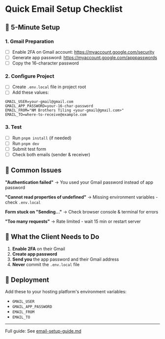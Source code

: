 # Quick Email Setup Checklist

## 🚀 5-Minute Setup

### 1. Gmail Preparation

- [ ] Enable 2FA on Gmail account: https://myaccount.google.com/security
- [ ] Generate app password: https://myaccount.google.com/apppasswords
- [ ] Copy the 16-character password

### 2. Configure Project

- [ ] Create `.env.local` file in project root
- [ ] Add these values:

```env
GMAIL_USER=your-gmail@gmail.com
GMAIL_APP_PASSWORD=your-16-char-password
EMAIL_FROM="NM Brothers Tiling <your-gmail@gmail.com>"
EMAIL_TO=where-to-receive@example.com
```

### 3. Test

- [ ] Run `pnpm install` (if needed)
- [ ] Run `pnpm dev`
- [ ] Submit test form
- [ ] Check both emails (sender & receiver)

## 🔧 Common Issues

**"Authentication failed"**
→ You used your Gmail password instead of app password

**"Cannot read properties of undefined"**
→ Missing environment variables - check `.env.local`

**Form stuck on "Sending..."**
→ Check browser console & terminal for errors

**"Too many requests"**
→ Rate limited - wait 15 min or restart server

## 📱 What the Client Needs to Do

1. **Enable 2FA** on their Gmail
2. **Create app password**
3. **Send you** the app password and their Gmail address
4. **Never** commit the `.env.local` file

## 🚀 Deployment

Add these to your hosting platform's environment variables:

- `GMAIL_USER`
- `GMAIL_APP_PASSWORD`
- `EMAIL_FROM`
- `EMAIL_TO`

---

Full guide: See [email-setup-guide.md](./email-setup-guide.md)
